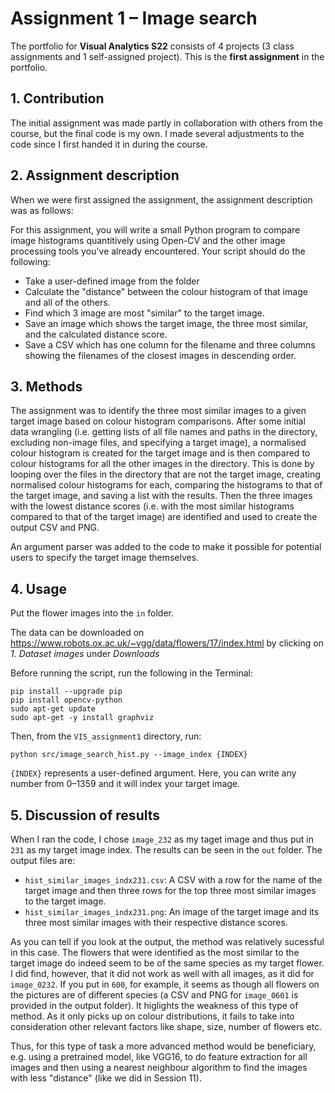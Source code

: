 # Assignment 1 – Image search
The portfolio for __Visual Analytics S22__ consists of 4 projects (3 class assignments and 1 self-assigned project). This is the __first assignment__ in the portfolio.


## 1. Contribution
The initial assignment was made partly in collaboration with others from the course, but the final code is my own. I made several adjustments to the code since I first handed it in during the course.

## 2. Assignment description
When we were first assigned the assignment, the assignment description was as follows:

For this assignment, you will write a small Python program to compare image histograms quantitively using Open-CV and the other image processing tools you've already encountered. Your script should do the following:

- Take a user-defined image from the folder
- Calculate the "distance" between the colour histogram of that image and all of the others.
- Find which 3 image are most "similar" to the target image.
- Save an image which shows the target image, the three most similar, and the calculated distance score.
- Save a CSV which has one column for the filename and three columns showing the filenames of the closest images in descending order.

## 3. Methods
The assignment was to identify the three most similar images to a given target image based on colour histogram comparisons. After some initial data wrangling (i.e. getting lists of all file names and paths in the directory, excluding non-image files, and specifying a target image), a normalised colour histogram is created for the target image and is then compared to colour histograms for all the other images in the directory. This is done by looping over the files in the directory that are not the target image, creating normalised colour histograms for each, comparing the histograms to that of the target image, and saving a list with the results. Then the three images with the lowest distance scores (i.e. with the most similar histograms compared to that of the target image) are identified and used to create the output CSV and PNG.

An argument parser was added to the code to make it possible for potential users to specify the target image themselves.

## 4. Usage
Put the flower images into the `in` folder.

The data can be downloaded on https://www.robots.ox.ac.uk/~vgg/data/flowers/17/index.html by clicking on *1. Dataset images* under *Downloads*

Before running the script, run the following in the Terminal:
```
pip install --upgrade pip
pip install opencv-python
sudo apt-get update
sudo apt-get -y install graphviz
```
Then, from the `VIS_assignment1` directory, run:
```
python src/image_search_hist.py --image_index {INDEX}
```
`{INDEX}` represents a user-defined argument. Here, you can write any number from 0–1359 and it will index your target image.

## 5. Discussion of results
When I ran the code, I chose `image_232` as my taget image and thus put in `231` as my target image index. The results can be seen in the `out` folder. The output files are:
- `hist_similar_images_indx231.csv`: A CSV with a row for the name of the target image and then three rows for the top three most similar images to the target image.
- `hist_similar_images_indx231.png`: An image of the target image and its three most similar images with their respective distance scores.

As you can tell if you look at the output, the method was relatively sucessful in this case. The flowers that were identified as the most similar to the target image do indeed seem to be of the same species as my target flower. I did find, however, that it did not work as well with all images, as it did for `image_0232`. If you put in `600`, for example, it seems as though all flowers on the pictures are of different species (a CSV and PNG for `image_0601` is provided in the output folder). It higlights the weakness of this type of method. As it only picks up on colour distributions, it fails to take into consideration other relevant factors like shape, size, number of flowers etc.

Thus, for this type of task a more advanced method would be beneficiary, e.g. using a pretrained model, like VGG16, to do feature extraction for all images and then using a nearest neighbour algorithm to find the images with less "distance" (like we did in Session 11).
